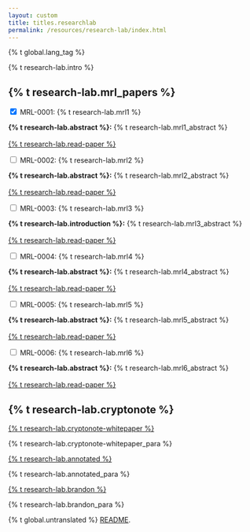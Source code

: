 ```yaml
---
layout: custom
title: titles.researchlab
permalink: /resources/research-lab/index.html
---
```

{% t global.lang_tag %}
<div class="container description">
    <p>{% t research-lab.intro %}</p>
</div>
<section class="container">
    <div class="row">
        <!-- left two-thirds block-->
        <div class="left two-thirds col-lg-8 col-md-8 col-sm-12 col-xs-12">
            <div class="info-block research-paper">
                <div class="row center-xs">
                    <div class="col"><h2>{% t research-lab.mrl_papers %}</h2></div>
                </div>
                <div class="tab">
                    <input id="tab-one" type="checkbox" name="tabs" class="accordion" checked="checked">
                    <label for="tab-one" class="accordion">MRL-0001: {% t research-lab.mrl1 %}</label>
                    <div class="tab-content">
                        <p><strong>{% t research-lab.abstract %}:</strong> {% t research-lab.mrl1_abstract %}
                            <br>
                            <br>
                            <a target="_blank" rel="noreferrer noopener" href="https://lab.getmonero.org/pubs/MRL-0001.pdf">{% t research-lab.read-paper %}</a>
                        </p>
                    </div>
                </div>
                <div class="tab">
                    <input id="tab-two" type="checkbox" name="tabs" class="accordion">
                    <label for="tab-two" class="accordion">MRL-0002: {% t research-lab.mrl2 %}</label>
                    <div class="tab-content">
                        <p><strong>{% t research-lab.abstract %}:</strong> {% t research-lab.mrl2_abstract %}
                            <br>
                            <br>
                            <a target="_blank" rel="noreferrer noopener" href="https://lab.getmonero.org/pubs/MRL-0002.pdf">{% t research-lab.read-paper %}</a>
                        </p>            
                    </div>
                </div>
                <div class="tab">
                    <input id="tab-three" type="checkbox" name="tabs" class="accordion">
                    <label for="tab-three" class="accordion">MRL-0003: {% t research-lab.mrl3 %}</label>
                    <div class="tab-content">
                        <p><strong>{% t research-lab.introduction %}:</strong> {% t research-lab.mrl3_abstract %}
                            <br>
                            <br>
                            <a target="_blank" rel="noreferrer noopener" href="https://lab.getmonero.org/pubs/MRL-0003.pdf">{% t research-lab.read-paper %}</a>
                        </p>
                    </div>
                </div>
                <div class="tab">
                    <input id="tab-four" type="checkbox" name="tabs" class="accordion">
                    <label for="tab-four" class="accordion">MRL-0004: {% t research-lab.mrl4 %}</label>
                    <div class="tab-content">
                        <p><strong>{% t research-lab.abstract %}:</strong> {% t research-lab.mrl4_abstract %}
                            <br>
                            <br>
                            <a target="_blank" rel="noreferrer noopener" href="https://lab.getmonero.org/pubs/MRL-0004.pdf">{% t research-lab.read-paper %}</a></p>
                    </div>
                </div>
                <div class="tab">
                    <input id="tab-five" type="checkbox" name="tabs" class="accordion">
                    <label for="tab-five" class="accordion">MRL-0005: {% t research-lab.mrl5 %}</label>
                    <div class="tab-content">
                        <p><strong>{% t research-lab.abstract %}:</strong> {% t research-lab.mrl5_abstract %}
                            <br>
                            <br>
                            <a href="https://lab.getmonero.org/pubs/MRL-0005.pdf" target="_blank" rel="noreferrer noopener">{% t research-lab.read-paper %}</a></p>
                    </div>
                </div>
                <div class="tab">
                    <input id="tab-sixth" type="checkbox" name="tabs" class="accordion">
                    <label for="tab-sixth" class="accordion">MRL-0006: {% t research-lab.mrl6 %}</label>
                    <div class="tab-content">
                        <p><strong>{% t research-lab.abstract %}:</strong> {% t research-lab.mrl6_abstract %}
                            <br>
                            <br>
                            <a href="https://lab.getmonero.org/pubs/MRL-0006.pdf" target="_blank" rel="noreferrer noopener">{% t research-lab.read-paper %}</a></p>
                    </div>
                </div>
            </div>
        </div>
        <!-- end left two-thirds block-->
        <!-- right one-third block-->
        <div class="right one-third col-lg-4 col-md-4 col-sm-12 col-xs-12">
            <div class="info-block">
                <div class="row center-xs">
                    <div class="col">
                        <h2>{% t research-lab.cryptonote %}</h2>
                    </div>
                </div>
                <div>
                    <a href="https://cryptonote.org/whitepaper.pdf">{% t research-lab.cryptonote-whitepaper %}</a>
                    <p>{% t research-lab.cryptonote-whitepaper_para %}</p>
                    <a href="https://downloads.getmonero.org/whitepaper_annotated.pdf">{% t research-lab.annotated %}</a>
                    <p>{% t research-lab.annotated_para %}</p>
                    <a href="https://downloads.getmonero.org/whitepaper_review.pdf">{% t research-lab.brandon %}</a>
                    <p>{% t research-lab.brandon_para %}</p>
                </div>
            </div>
        </div>
        <!-- end right one-third block-->
    </div>
</section>

<div class="untranslated {% t research-lab.translated %}">
    <p>{% t global.untranslated %} <a class="untranslated-link" href="https://github.com/monero-project/monero-site/blob/master/README.md">README</a>.</p>
</div>